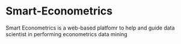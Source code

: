 Smart-Econometrics
==================
Smart Econometrics is a web-based platfomr to help and guide data scientist in performing econometrics data mining
